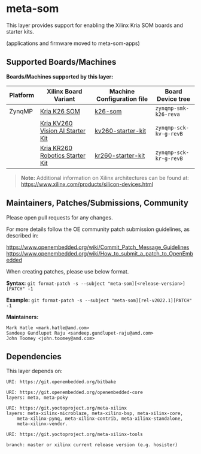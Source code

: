 # meta-som

This layer provides support for enabling the Xilinx Kria SOM boards and starter kits.

(applications and firmware moved to meta-som-apps)

## Supported Boards/Machines

**Boards/Machines supported by this layer:**

| Platform | Xilinx Board Variant | Machine Configuration file | Board Device tree |
| ---| --- | ---| ---------- |
|ZynqMP|[Kria K26 SOM](https://www.xilinx.com/products/som/kria/k26c-commercial.html)|[k26-som](conf/machine/k26-som.conf)|`zynqmp-smk-k26-reva`|
||[Kria KV260 Vision AI Starter Kit](https://www.xilinx.com/products/som/kria/kv260-vision-starter-kit.html)|[kv260-starter-kit](conf/machine/kv260-starter-kit.conf)|`zynqmp-sck-kv-g-revB`|
||[Kria KR260 Robotics Starter Kit](https://www.xilinx.com/products/som/kria/kr260-robotics-starter-kit.html)|[kr260-starter-kit](conf/machine/kr260-starter-kit.conf)|`zynqmp-sck-kr-g-revB`|

> **Note:** Additional information on Xilinx architectures can be found at:
	https://www.xilinx.com/products/silicon-devices.html

## Maintainers, Patches/Submissions, Community

Please open pull requests for any changes.

For more details follow the OE community patch submission guidelines, as described in:

https://www.openembedded.org/wiki/Commit_Patch_Message_Guidelines
https://www.openembedded.org/wiki/How_to_submit_a_patch_to_OpenEmbedded

When creating patches, please use below format.

**Syntax:**
`git format-patch -s --subject "meta-som][<release-version>][PATCH" -1`

**Example:**
`git format-patch -s --subject "meta-som][rel-v2022.1][PATCH" -1`

**Maintainers:**

	Mark Hatle <mark.hatle@amd.com>
	Sandeep Gundlupet Raju <sandeep.gundlupet-raju@amd.com>
	John Toomey <john.toomey@amd.com>

## Dependencies

This layer depends on:

	URI: https://git.openembedded.org/bitbake

	URI: https://git.openembedded.org/openembedded-core
	layers: meta, meta-poky

	URI: https://git.yoctoproject.org/meta-xilinx
	layers: meta-xilinx-microblaze, meta-xilinx-bsp, meta-xilinx-core,
		meta-xilinx-pynq, meta-xilinx-contrib, meta-xilinx-standalone,
		meta-xilinx-vendor.

	URI: https://git.yoctoproject.org/meta-xilinx-tools

	branch: master or xilinx current release version (e.g. hosister)

